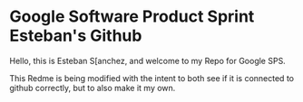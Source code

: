 # Google Software Product Sprint Esteban's Github


 Hello, this is Esteban S[anchez, and welcome to my Repo for Google SPS. 
 
 This Redme is being modified with the intent to both see if it is connected to github correctly, but to also make it
 my own.
